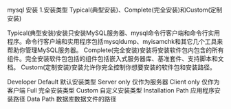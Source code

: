 #

mysql 安装
1.安装类型
Typical(典型安装)、Complete(完全安装)和Custom(定制安装)

Typical(典型安装)安装只安装MySQL服务器、mysql命令行客户端和命令行实用程序。命令行客户端和实用程序包括mysqldump、myisamchk和其它几个工具来帮助你管理MySQL服务器。
Complete(完全安装)安装将安装软件包内包含的所有组件。完全安装软件包包括的组件包括嵌入式服务器库、基准套件、支持脚本和文档。
Custom(定制安装)安装允许你完全控制你想要安装的软件包和安装路径。

Developer Default
默认安装类型
Server only
仅作为服务器
Client only
仅作为客户端
Full
完全安装类型
Custom
自定义安装类型
Installation Path
应用程序安装路径
Data Path
数据库数据文件的路径